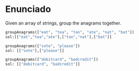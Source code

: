# Enunciado

Given an array of strings, group the anagrams together.

```python
groupAnagrams(["eat", "tea", "tan", "ate", "nat", "bat"])
sol:[["eat","tea","ate"],["tan","nat"],["bat"]]

groupAnagrams(["vote", "please"])
sol: [["vote"],["please"]]

groupAnagrams(["debitcard", "badcredit"])
sol: [["debitcard", "badcredit"]] 
```